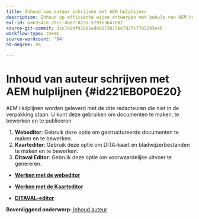 ```yaml
---
title: Inhoud van auteur schrijven met AEM hulplijnen
description: Inhoud op efficiënte wijze ontwerpen met behulp van AEM hulplijnen. Leer hoe u documenten maakt, bewerkt en publiceert in AEM hulplijnen.
exl-id: 6a6354ce-29cc-4bd7-8235-579fe3647682
source-git-commit: 3cc7a9bf91881ed09173077be7d7fc7705295e4b
workflow-type: tm+mt
source-wordcount: '94'
ht-degree: 0%

---
```


# Inhoud van auteur schrijven met AEM hulplijnen {#id221EB0P0E20}

AEM Hulplijnen worden geleverd met de drie redacteuren die niet in de verpakking staan. U kunt deze gebruiken om documenten te maken, te bewerken en te publiceren.

1. **Webeditor**: Gebruik deze optie om gestructureerde documenten te maken en te bewerken.
1. **Kaarteditor**: Gebruik deze optie om DITA-kaart en bladwijzerbestanden te maken en te bewerken.
1. **Ditaval Editor**: Gebruik deze optie om voorwaardelijke uitvoer te genereren.

- **[Werken met de webeditor](web-editor.md)**

- **[Werken met de Kaarteditor](map-editor.md)**

- **[DITAVAL-editor](ditaval-editor.md)**


**Bovenliggend onderwerp:**[ Inhoud auteur](authoring-content.md)
